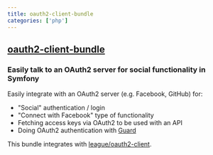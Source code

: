 ```yaml
---
title: oauth2-client-bundle
categories: ['php']
---
```

## [oauth2-client-bundle](https://github.com/knpuniversity/oauth2-client-bundle)

### Easily talk to an OAuth2 server for social functionality in Symfony


Easily integrate with an OAuth2 server (e.g. Facebook, GitHub) for:

* "Social" authentication / login
* "Connect with Facebook" type of functionality
* Fetching access keys via OAuth2 to be used with an API
* Doing OAuth2 authentication with [Guard](https://knpuniversity.com/screencast/guard)

This bundle integrates with [league/oauth2-client](http://oauth2-client.thephpleague.com/).
